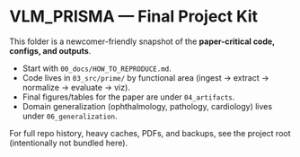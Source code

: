# VLM_PRISMA — Final Project Kit

This folder is a newcomer-friendly snapshot of the **paper-critical code, configs, and outputs**.
- Start with `00_docs/HOW_TO_REPRODUCE.md`.
- Code lives in `03_src/prime/` by functional area (ingest → extract → normalize → evaluate → viz).
- Final figures/tables for the paper are under `04_artifacts`.
- Domain generalization (ophthalmology, pathology, cardiology) lives under `06_generalization`.

For full repo history, heavy caches, PDFs, and backups, see the project root (intentionally not bundled here).
